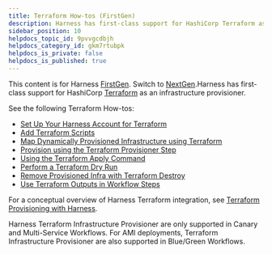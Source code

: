 ```yaml
---
title: Terraform How-tos (FirstGen)
description: Harness has first-class support for HashiCorp Terraform as an infrastructure provisioner.
sidebar_position: 10
helpdocs_topic_id: 9pvvgcdbjh
helpdocs_category_id: gkm7rtubpk
helpdocs_is_private: false
helpdocs_is_published: true
---
```


This content is for Harness [FirstGen](/article/1fjmm4by22). Switch to [NextGen](https://harness.helpdocs.io/article/w6i5f7cpc9-terraform-how-tos).Harness has first-class support for HashiCorp [Terraform](https://www.terraform.io/) as an infrastructure provisioner.

See the following Terraform How-tos:

* [Set Up Your Harness Account for Terraform](/article/llp7a6lr1c-terraform-delegates)
* [Add Terraform Scripts](/article/ux2enus2ku-add-terraform-scripts)
* [Map Dynamically Provisioned Infrastructure using Terraform](/article/a2f2bh35el-mapgcp-kube-terraform-infra)
* [Provision using the Terraform Provisioner Step](/article/uxwih21ps1-terraform-provisioner-step)
* [Using the Terraform Apply Command](/article/jaxppd8w9j-using-the-terraform-apply-command)
* [Perform a Terraform Dry Run](/article/xthfj92dys-terraform-dry-run)
* [Remove Provisioned Infra with Terraform Destroy](/article/4egyxnse9r-terraform-destroy)
* [Use Terraform Outputs in Workflow Steps](/article/8p2ze4u25w-use-terraform-outputs-in-workflow-steps)

For a conceptual overview of Harness Terraform integration, see [Terraform Provisioning with Harness](/article/hh52ews03d-terraform-provisioning-with-harness).

Harness Terraform Infrastructure Provisioner are only supported in Canary and Multi-Service Workflows. For AMI deployments, Terraform Infrastructure Provisioner are also supported in Blue/Green Workflows.